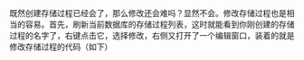 既然创建存储过程已经会了，那么修改还会难吗？显然不会。修改存储过程也是相当的容易。首先，刷新当前数据库的存储过程列表，这时就能看到你刚创建的存储过程的名字了，右键点击它，选择修改，右侧又打开了一个编辑窗口，装着的就是修改存储过程的代码（如下）

  



